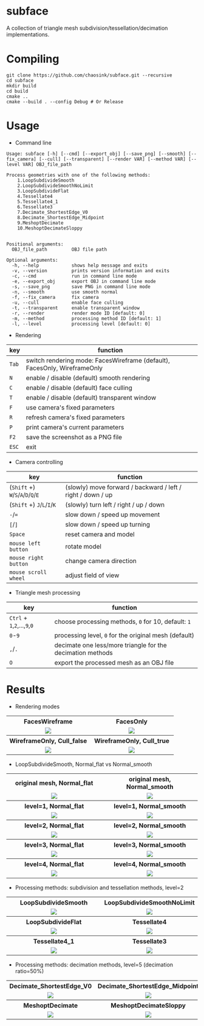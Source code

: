 # subface

A collection of triangle mesh subdivision/tessellation/decimation implementations.

# Compiling

```
git clone https://github.com/chaosink/subface.git --recursive
cd subface
mkdir build
cd build
cmake ..
cmake --build . --config Debug # Or Release
```

# Usage

* Command line

```
Usage: subface [-h] [--cmd] [--export_obj] [--save_png] [--smooth] [--fix_camera] [--cull] [--transparent] [--render VAR] [--method VAR] [--level VAR] OBJ_file_path

Process geometries with one of the following methods:
    1.LoopSubdivideSmooth
    2.LoopSubdivideSmoothNoLimit
    3.LoopSubdivideFlat
    4.Tessellate4
    5.Tessellate4_1
    6.Tessellate3
    7.Decimate_ShortestEdge_V0
    8.Decimate_ShortestEdge_Midpoint
    9.MeshoptDecimate
    10.MeshoptDecimateSloppy


Positional arguments:
  OBJ_file_path         OBJ file path

Optional arguments:
  -h, --help            shows help message and exits
  -v, --version         prints version information and exits
  -c, --cmd             run in command line mode
  -e, --export_obj      export OBJ in command line mode
  -s, --save_png        save PNG in command line mode
  -n, --smooth          use smooth normal
  -f, --fix_camera      fix camera
  -u, --cull            enable face culling
  -t, --transparent     enable transparent window
  -r, --render          render mode ID [default: 0]
  -m, --method          processing method ID [default: 1]
  -l, --level           processing level [default: 0]
```

* Rendering

key | function
-|-
`Tab` | switch rendering mode: FacesWireframe (default), FacesOnly, WireframeOnly
`N` | enable / disable (default) smooth rendering
`C` | enable / disable (default) face culling
`T` | enable / disable (default) transparent window
`F` | use camera's fixed parameters
`R` | refresh camera's fixed parameters
`P` | print camera's current parameters
`F2` | save the screenshot as a PNG file
`ESC` | exit

* Camera controlling

key | function
-|-
(`Shift` +) `W`/`S`/`A`/`D`/`Q`/`E` | (slowly) move forward / backward / left / right / down / up
(`Shift` +) `J`/`L`/`I`/`K` | (slowly) turn left / right / up / down
`-`/`=` | slow down / speed up movement
`[`/`]` | slow down / speed up turning
`Space` | reset camera and model
`mouse left button` | rotate model
`mouse right button` | change camera direction
`mouse scroll wheel` | adjust field of view

* Triangle mesh processing

key | function
-|-
`Ctrl` + `1`,`2`,...,`9`,`0` | choose processing methods, `0` for 10, default: `1`
`0`-`9` | processing level, `0` for the original mesh (default)
`,`/`.` | decimate one less/more triangle for the decimation methods
`O` | export the processed mesh as an OBJ file

# Results

* Rendering modes

<table>
	<!-- FacesWireframe, FacesOnly -->
	<tr align="center">
		<th width="50%">
			FacesWireframe
		</th>
		<th width="50%">
			FacesOnly
		</th>
	</tr>
	<tr align="center">
		<td>
			<img src="result/LoopSubdivideSmooth(level=n)/suzanne.origin.Normal_flat.FacesWireframe.Cull_true.png"></img>
		</td>
		<td>
			<img src="result/rendering_modes/suzanne.origin.Normal_flat.FacesOnly.Cull_true.png"></img>
		</td>
	</tr>
	<!-- WireframeOnly with face culling, WireframeOnly without face culling -->
	<tr align="center">
		<th>
			WireframeOnly, Cull_false
		</th>
		<th>
			WireframeOnly, Cull_true
		</th>
	</tr>
	<tr align="center">
		<td>
			<img src="result/rendering_modes/suzanne.origin.Normal_flat.WireframeOnly.Cull_false.png"></img>
		</td>
		<td>
			<img src="result/rendering_modes/suzanne.origin.Normal_flat.WireframeOnly.Cull_true.png"></img>
		</td>
	</tr>
</table>

* LoopSubdivideSmooth, Normal_flat vs Normal_smooth

<table>
	<!-- original mesh -->
	<tr align="center">
		<th width="50%">
			original mesh, Normal_flat
		</th>
		<th width="50%">
			original mesh, Normal_smooth
		</th>
	</tr>
	<tr align="center">
		<td>
			<img src="result/LoopSubdivideSmooth(level=n)/suzanne.origin.Normal_flat.FacesWireframe.Cull_true.png"></img>
		</td>
		<td>
			<img src="result/LoopSubdivideSmooth(level=n)/suzanne.origin.Normal_smooth.FacesWireframe.Cull_true.png"></img>
		</td>
	</tr>
	<!-- level=1 -->
	<tr align="center">
		<th>
			level=1, Normal_flat
		</th>
		<th>
			level=1, Normal_smooth
		</th>
	</tr>
	<tr align="center">
		<td>
			<img src="result/LoopSubdivideSmooth(level=n)/suzanne.LoopSubdivideSmooth(level=1).Normal_flat.FacesWireframe.Cull_true.png"></img>
		</td>
		<td>
			<img src="result/LoopSubdivideSmooth(level=n)/suzanne.LoopSubdivideSmooth(level=1).Normal_smooth.FacesWireframe.Cull_true.png"></img>
		</td>
	</tr>
	<!-- level=2 -->
	<tr align="center">
		<th>
			level=2, Normal_flat
		</th>
		<th>
			level=2, Normal_smooth
		</th>
	</tr>
	<tr align="center">
		<td>
			<img src="result/LoopSubdivideSmooth(level=n)/suzanne.LoopSubdivideSmooth(level=2).Normal_flat.FacesWireframe.Cull_true.png"></img>
		</td>
		<td>
			<img src="result/LoopSubdivideSmooth(level=n)/suzanne.LoopSubdivideSmooth(level=2).Normal_smooth.FacesWireframe.Cull_true.png"></img>
		</td>
	</tr>
	<!-- level=3 -->
	<tr align="center">
		<th>
			level=3, Normal_flat
		</th>
		<th>
			level=3, Normal_smooth
		</th>
	</tr>
	<tr align="center">
		<td>
			<img src="result/LoopSubdivideSmooth(level=n)/suzanne.LoopSubdivideSmooth(level=3).Normal_flat.FacesWireframe.Cull_true.png"></img>
		</td>
		<td>
			<img src="result/LoopSubdivideSmooth(level=n)/suzanne.LoopSubdivideSmooth(level=3).Normal_smooth.FacesWireframe.Cull_true.png"></img>
		</td>
	</tr>
	<!-- level=4 -->
	<tr align="center">
		<th>
			level=4, Normal_flat
		</th>
		<th>
			level=4, Normal_smooth
		</th>
	</tr>
	<tr align="center">
		<td>
			<img src="result/LoopSubdivideSmooth(level=n)/suzanne.LoopSubdivideSmooth(level=4).Normal_flat.FacesWireframe.Cull_true.png"></img>
		</td>
		<td>
			<img src="result/LoopSubdivideSmooth(level=n)/suzanne.LoopSubdivideSmooth(level=4).Normal_smooth.FacesWireframe.Cull_true.png"></img>
		</td>
	</tr>
</table>

* Processing methods: subdivision and tessellation methods, level=2

<table>
	<tr align="center">
		<th width="50%">
			LoopSubdivideSmooth
		</th>
		<th width="50%">
			LoopSubdivideSmoothNoLimit
		</th>
	</tr>
	<tr align="center">
		<td>
			<img src="result/processing_methods/suzanne.LoopSubdivideSmooth(level=2).Normal_flat.FacesWireframe.Cull_false.png"></img>
		</td>
		<td>
			<img src="result/processing_methods/suzanne.LoopSubdivideSmoothNoLimit(level=2).Normal_flat.FacesWireframe.Cull_false.png"></img>
		</td>
	</tr>
	<tr align="center">
		<th>
			LoopSubdivideFlat
		</th>
		<th>
			Tessellate4
		</th>
	</tr>
	<tr align="center">
		<td>
			<img src="result/processing_methods/suzanne.LoopSubdivideFlat(level=2).Normal_flat.FacesWireframe.Cull_false.png"></img>
		</td>
		<td>
			<img src="result/processing_methods/suzanne.Tessellate4(level=2).Normal_flat.FacesWireframe.Cull_false.png"></img>
		</td>
	</tr>
	<tr align="center">
		<th>
			Tessellate4_1
		</th>
		<th>
			Tessellate3
		</th>
	</tr>
	<tr align="center">
		<td>
			<img src="result/processing_methods/suzanne.Tessellate4_1(level=2).Normal_flat.FacesWireframe.Cull_false.png"></img>
		</td>
		<td>
			<img src="result/processing_methods/suzanne.Tessellate3(level=2).Normal_flat.FacesWireframe.Cull_false.png"></img>
		</td>
	</tr>
</table>

* Processing methods: decimation methods, level=5 (decimation ratio=50%)

<table>
	<tr align="center">
		<th width="50%">
			Decimate_ShortestEdge_V0
		</th>
		<th width="50%">
			Decimate_ShortestEdge_Midpoint
		</th>
	</tr>
	<tr align="center">
		<td>
			<img src="result/processing_methods/suzanne.Decimate_ShortestEdge_V0(level=5).Normal_flat.FacesWireframe.Cull_false.png"></img>
		</td>
		<td>
			<img src="result/processing_methods/suzanne.Decimate_ShortestEdge_Midpoint(level=5).Normal_flat.FacesWireframe.Cull_false.png"></img>
		</td>
	</tr>
	<tr align="center">
		<th>
			MeshoptDecimate
		</th>
		<th>
			MeshoptDecimateSloppy
		</th>
	</tr>
	<tr align="center">
		<td>
			<img src="result/processing_methods/suzanne.MeshoptDecimate(level=5).Normal_flat.FacesWireframe.Cull_false.png"></img>
		</td>
		<td>
			<img src="result/processing_methods/suzanne.MeshoptDecimateSloppy(level=5).Normal_flat.FacesWireframe.Cull_false.png"></img>
		</td>
	</tr>
</table>

